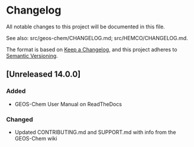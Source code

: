 # Changelog

All notable changes to this project will be documented in this file.

See also: src/geos-chem/CHANGELOG.md; src/HEMCO/CHANGELOG.md.

The format is based on [Keep a Changelog](https://keepachangelog.com/en/1.0.0/),
and this project adheres to [Semantic Versioning](https://semver.org/spec/v2.0.0.html).

## [Unreleased 14.0.0]
### Added
- GEOS-Chem User Manual on ReadTheDocs

### Changed
- Updated CONTRIBUTING.md and SUPPORT.md with info from the GEOS-Chem wiki
